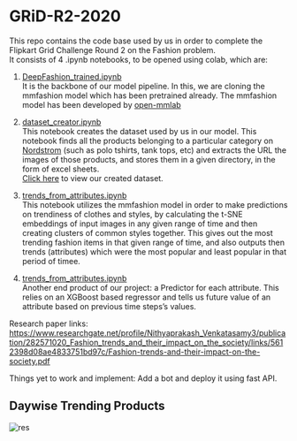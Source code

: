 # GRiD-R2-2020

This repo contains the code base used by us in order to complete the Flipkart Grid Challenge Round 2 on the Fashion problem.  
It consists of 4 .ipynb notebooks, to be opened using colab, which are:

1. [DeepFashion_trained.ipynb](https://colab.research.google.com/github/ShivenTripathi/GRiD-R2-2020/blob/master/DeepFashion_trained.ipynb)  
It is the backbone of our model pipeline. In this, we are cloning the mmfashion model which has been pretrained already.
The mmfashion model has been developed by [open-mmlab](https://github.com/open-mmlab)
 
2. [dataset_creator.ipynb ](https://colab.research.google.com/drive/1GxfyGyVAuZykABbax3oWVoQVDV77ugrd?usp=sharing)  
This notebook creates the dataset used by us in our model. This notebook finds all the products belonging to a particular category on [Nordstrom](nordstrom.com) (such as polo tshirts, tank tops, etc) and extracts the URL the images of those products, and stores them in a given directory, in the form of excel sheets.  
[Click here](https://drive.google.com/drive/folders/1ZQtOIMPMqhp-zUPfdXme-iU616UjMuZO?usp=sharing) to view our created dataset. 

3. [trends_from_attributes.ipynb](https://colab.research.google.com/drive/1ZIrM0MYO_sZBnWwER7iZb4a81AcRmewu?usp=sharing)  
This notebook utilizes the mmfashion model in order to make predictions on trendiness of  clothes and styles, by calculating the t-SNE embeddings of input images in any given range of time and then creating clusters of common styles together. This gives out the most trending fashion items in that given range of time, and also outputs then trends (attributes) which were the most popular and least popular in that period of timee.

4. [trends_from_attributes.ipynb](https://colab.research.google.com/drive/1tPWaVH2dGYInp04NTxrnePebIKWmUxpi?usp=sharing)  
Another end product of our project: a Predictor for each attribute. This relies on an XGBoost based regressor and tells us future value of an attribute based on previous time steps’s values.


Research paper links: https://www.researchgate.net/profile/Nithyaprakash_Venkatasamy3/publication/282571020_Fashion_trends_and_their_impact_on_the_society/links/5612398d08ae4833751bd97c/Fashion-trends-and-their-impact-on-the-society.pdf

Things yet to work and implement: Add a bot and deploy it using fast API.


## Daywise Trending Products

![res](./results.gif)
